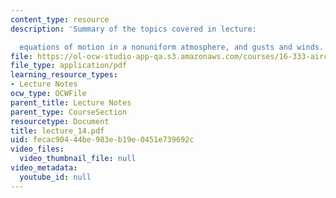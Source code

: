 ```yaml
---
content_type: resource
description: 'Summary of the topics covered in lecture:

  equations of motion in a nonuniform atmosphere, and gusts and winds.'
file: https://ol-ocw-studio-app-qa.s3.amazonaws.com/courses/16-333-aircraft-stability-and-control-fall-2004/fecac90444be983eb19e0451e739692c_lecture_14.pdf
file_type: application/pdf
learning_resource_types:
- Lecture Notes
ocw_type: OCWFile
parent_title: Lecture Notes
parent_type: CourseSection
resourcetype: Document
title: lecture_14.pdf
uid: fecac904-44be-983e-b19e-0451e739692c
video_files:
  video_thumbnail_file: null
video_metadata:
  youtube_id: null
---
```

